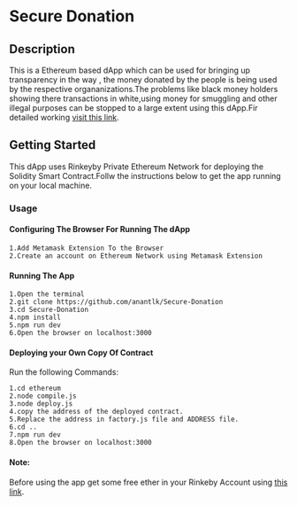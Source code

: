 # Secure Donation

## Description

This is a Ethereum based dApp which can be used for bringing up transparency in the way , the money donated by the people is being used by the respective organanizations.The problems like black money holders showing there transactions in white,using money for smuggling and other illegal purposes can be stopped to a large extent using this dApp.Fir detailed working [visit this link](https://dev.to/anantlk/blockcahin-based-dapp-for-donation-system-kbe).

## Getting Started

This dApp uses Rinkeyby Private Ethereum Network for deploying the Solidity Smart Contract.Follw the instructions below to get the app running on your local machine.

### Usage

#### Configuring The Browser For Running The dApp
```
1.Add Metamask Extension To the Browser
2.Create an account on Ethereum Network using Metamask Extension
```

#### Running The App

```
1.Open the terminal
2.git clone https://github.com/anantlk/Secure-Donation
3.cd Secure-Donation
4.npm install
5.npm run dev
6.Open the browser on localhost:3000
```
#### Deploying your Own Copy Of Contract

Run the following Commands:

```
1.cd ethereum
2.node compile.js
3.node deploy.js
4.copy the address of the deployed contract.
5.Replace the address in factory.js file and ADDRESS file.
6.cd ..
7.npm run dev
8.Open the browser on localhost:3000
```
#### Note:
Before using the app get some free ether in your Rinkeby Account using [this link](https://faucet.rinkeby.io/).
